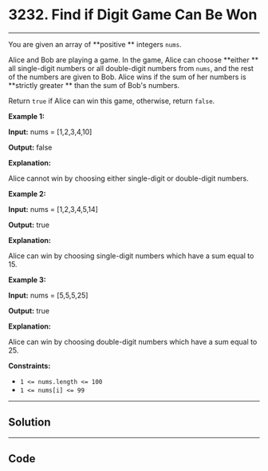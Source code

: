 # 3232. Find if Digit Game Can Be Won

---

You are given an array of **positive ** integers `nums`.

Alice and Bob are playing a game. In the game, Alice can choose **either ** all single-digit numbers or all double-digit numbers from `nums`, and the rest of the numbers are given to Bob. Alice wins if the sum of her numbers is **strictly greater ** than the sum of Bob's numbers.

Return `true` if Alice can win this game, otherwise, return `false`.

 

**Example 1:**

**Input:** nums = [1,2,3,4,10]

**Output:** false

**Explanation:**

Alice cannot win by choosing either single-digit or double-digit numbers.

**Example 2:**

**Input:** nums = [1,2,3,4,5,14]

**Output:** true

**Explanation:**

Alice can win by choosing single-digit numbers which have a sum equal to 15.

**Example 3:**

**Input:** nums = [5,5,5,25]

**Output:** true

**Explanation:**

Alice can win by choosing double-digit numbers which have a sum equal to 25.

 

**Constraints:**

  * `1 <= nums.length <= 100`
  * `1 <= nums[i] <= 99`

---

## Solution



---

## Code
```python


```